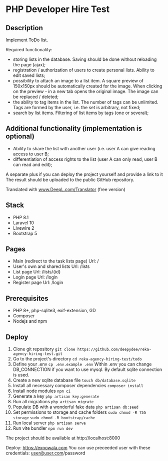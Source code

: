 # PHP Developer Hire Test
## Description
Implement ToDo list.

Required functionality:
- storing lists in the database. Saving should be done without reloading the page (ajax);
- registration / authorization of users to create personal lists. Ability to edit saved lists;
- possibility to attach an image to a list item. A square preview of 150x150px should be automatically created for the image. When clicking on the preview - in a new tab opens the original image. The image can be replaced / deleted;
- the ability to tag items in the list. The number of tags can be unlimited. Tags are formed by the user, i.e. the set is arbitrary, not fixed;
- search by list items. Filtering of list items by tags (one or several);
## Additional functionality (implementation is optional)
- Ability to share the list with another user (i.e. user A can give reading access to user B;
- differentiation of access rights to the list (user A can only read, user B can read and edit);

A separate plus if you can deploy the project yourself and provide a link to it
The result should be uploaded to the public GitHub repository.

Translated with www.DeepL.com/Translator (free version)
## Stack
- PHP 8.1
- Laravel 10
- Livewire 2
- Bootstrap 5
## Pages
- Main (redirect to the task lists page)
Url: /
- User's own and shared lists
Url: /lists
- List page
Url: /lists/{id}
- Login page
Url: /login
- Register page
Url: /login

## Prerequisites

- PHP 8+, php-sqlite3, exif-extension, GD
- Composer
- Nodejs and npm
## Deploy

1. Clone git repository `git clone https://github.com/deepydee/reka-agency-hiring-test.git`
2. Go to the project's directory `cd reka-agency-hiring-test/todo`
3. Define your .env `cp .env.example .env` Within .env you can change DB_CONNECTION if you want to use mysql. By default sqlite connection is used.
4. Create a new sqlite database file `touch db/database.sqlite`
5. Install all necessary composer dependencies `composer install`
6. Install node modules `npm ci`
7. Generate a key `php artisan key:generate`
8. Run all migrations `php artisan migrate`
9. Populate DB with a wonderful fake data `php artisan db:seed`
10. Set permissions to storage and cache folders `sudo chmod -R 755 storage` `sudo chmod -R bootstrap/cache`
11. Run local server `php artisan serve`
12. Run vite bundler `npm run dev`

The project should be available at http://localhost:8000

Deploy: https://expowala.com
You can use preceeded user with these credentials: user@user.com/password
